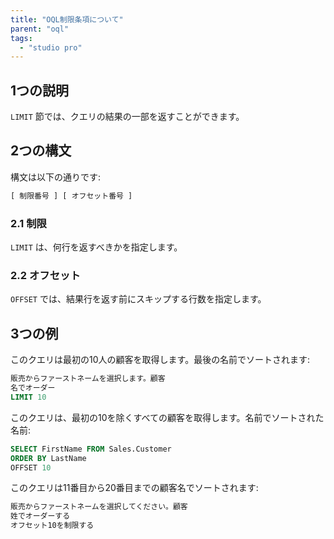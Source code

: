 ```yaml
---
title: "OQL制限条項について"
parent: "oql"
tags:
  - "studio pro"
---
```


## 1つの説明

`LIMIT` 節では、クエリの結果の一部を返すことができます。

## 2つの構文

構文は以下の通りです:

```sql
[ 制限番号 ] [ オフセット番号 ]
```

### 2.1 制限

`LIMIT` は、何行を返すべきかを指定します。

### 2.2 オフセット

`OFFSET` では、結果行を返す前にスキップする行数を指定します。

## 3つの例

このクエリは最初の10人の顧客を取得します。最後の名前でソートされます:

```sql
販売からファーストネームを選択します。顧客
名でオーダー
LIMIT 10
```

このクエリは、最初の10を除くすべての顧客を取得します。名前でソートされた名前:

```sql
SELECT FirstName FROM Sales.Customer
ORDER BY LastName
OFFSET 10
```

このクエリは11番目から20番目までの顧客名でソートされます:

```sql
販売からファーストネームを選択してください。顧客
姓でオーダーする
オフセット10を制限する
```